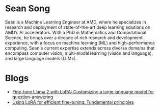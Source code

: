 <head>
  <meta charset="UTF-8">
  <meta name="description" content="Sean Song">
  <meta name="keywords" content="AMD GPU, MI300, MI250, ROCm, blog, contributor, blog author">
</head>

# Sean Song

Sean is a Machine Learning Engineer at AMD, where he specializes in research and deployment of
state-of-the-art deep learning solutions on AMD’s AI accelerators. With a PhD in Mathematics and
Computational Science, he brings over a decade of rich research and development experience, with a
focus on machine learning (ML) and high-performance computing. Sean's current expertise extends
across diverse domains that encompass computer vision, multi-modal learning (vision and language),
and large language models (LLMs).

# Blogs

* [Fine-tune Llama 2 with LoRA: Customizing a large language model for question-answering](../artificial-intelligence/llama2-lora/README.md)
* [Using LoRA for efficient fine-tuning: Fundamental principles](../artificial-intelligence/007-lora-fundamentals/README.md)
